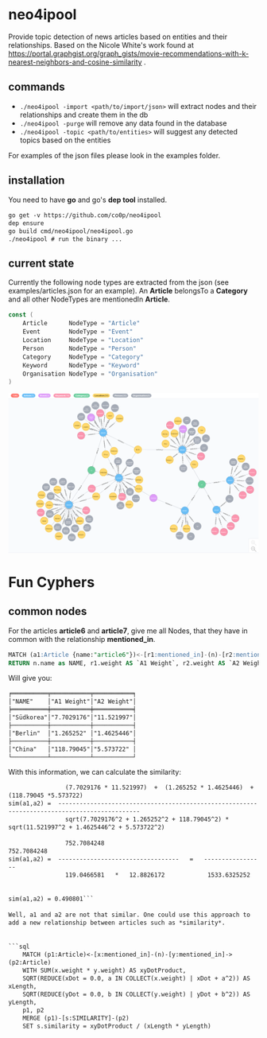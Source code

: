 neo4ipool
=========

Provide topic detection of news articles based on entities and their relationships. Based on the Nicole White's work found at https://portal.graphgist.org/graph_gists/movie-recommendations-with-k-nearest-neighbors-and-cosine-similarity .

commands
--------

 * ```./neo4ipool -import <path/to/import/json>``` will extract nodes and their relationships and create them in the db
 * ```./neo4ipool -purge``` will remove any data found in the database
 * ```./neo4ipool -topic <path/to/entities>``` will suggest any detected topics based on the entities
 
For examples of the json files please look in the examples folder.
 


installation
------------

You need to have **go** and go's **dep tool** installed. 

    go get -v https://github.com/co0p/neo4ipool
    dep ensure
    go build cmd/neo4ipool/neo4ipool.go
    ./neo4ipool # run the binary ...



current state
-------------

Currently the following node types are extracted from the json (see examples/articles.json for an example). An __Article__ belongsTo a __Category__ and all other NodeTypes are mentionedIn __Article__.
```go
const (
    Article      NodeType = "Article"
    Event        NodeType = "Event"
    Location     NodeType = "Location"
    Person       NodeType = "Person"
    Category     NodeType = "Category"
    Keyword      NodeType = "Keyword"
    Organisation NodeType = "Organisation"
)
```

![graph of nodes](https://raw.githubusercontent.com/co0p/neo4ipool/master/docs/articles_with_tags_and_categories.png)


Fun Cyphers
===========
    
common nodes
-------------

For the articles __article6__ and __article7__, give me all Nodes, that they have in common with the relationship __mentioned_in__.

```sql
MATCH (a1:Article {name:"article6"})<-[r1:mentioned_in]-(n)-[r2:mentioned_in]->(a2:Article {name: "article7"})
RETURN n.name as NAME, r1.weight AS `A1 Weight`, r2.weight AS `A2 Weight`
``` 
Will give you:
```
╒══════════╤═══════════╤═══════════╕
│"NAME"    │"A1 Weight"│"A2 Weight"│
╞══════════╪═══════════╪═══════════╡
│"Südkorea"│"7.7029176"│"11.521997"│
├──────────┼───────────┼───────────┤
│"Berlin"  │"1.265252" │"1.4625446"│
├──────────┼───────────┼───────────┤
│"China"   │"118.79045"│"5.573722" │
└──────────┴───────────┴───────────┘
```

With this information, we can calculate the similarity:

```
                (7.7029176 * 11.521997)  +  (1.265252 * 1.4625446)  +  (118.79045 *5.573722)  
sim(a1,a2) =  ---------------------------------------------------------------------------------------------
                sqrt(7.7029176^2 + 1.265252^2 + 118.79045^2) * sqrt(11.521997^2 + 1.4625446^2 + 5.573722^2)

                752.7084248                                 752.7084248
sim(a1,a2) =  ----------------------------------   =   -----------------
                119.0466581   *   12.8826172            1533.6325252


sim(a1,a2) = 0.490801```

Well, a1 and a2 are not that similar. One could use this approach to add a new relationship between articles such as *similarity*.  


```sql
    MATCH (p1:Article)<-[x:mentioned_in]-(n)-[y:mentioned_in]->(p2:Article)
    WITH SUM(x.weight * y.weight) AS xyDotProduct,
    SQRT(REDUCE(xDot = 0.0, a IN COLLECT(x.weight) | xDot + a^2)) AS xLength,
    SQRT(REDUCE(yDot = 0.0, b IN COLLECT(y.weight) | yDot + b^2)) AS yLength,
    p1, p2
    MERGE (p1)-[s:SIMILARITY]-(p2)
    SET s.similarity = xyDotProduct / (xLength * yLength)
```

